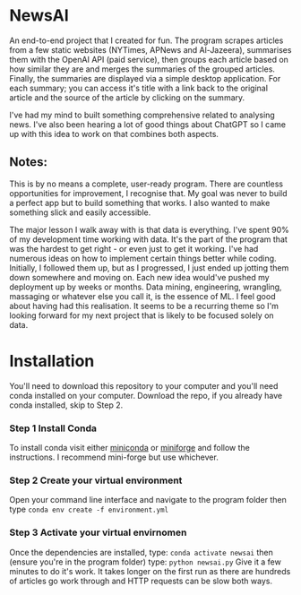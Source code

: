 # NewsAI
An end-to-end project that I created for fun. The program scrapes articles from a few static websites (NYTimes, APNews and Al-Jazeera), summarises them with the OpenAI API (paid service), then groups each article based on how similar they are and merges the summaries of the grouped articles. Finally, the summaries are displayed via a simple desktop application. For each summary; you can access it's title with a link back to the original article and the source of the article by clicking on the summary. 

I've had my mind to built something comprehensive related to analysing news. I've also been hearing a lot of good things about ChatGPT so I came up with this idea to work on that combines both aspects.

## Notes:
This is by no means a complete, user-ready program. There are countless opportunities for improvement, I recognise that. My goal was never to build a perfect app but to build something that works. I also wanted to make something slick and easily accessible.

The major lesson I walk away with is that data is everything. I've spent 90% of my development time working with data. It's the part of the program that was the hardest to get right - or even just to get it working. I've had numerous ideas on how to implement certain things better while coding. Initially, I followed them up, but as I progressed, I just ended up jotting them down somewhere and moving on. Each new idea would've pushed my deployment up by weeks or months. Data mining, engineering, wrangling, massaging or whatever else you call it, is the essence of ML. I feel good about having had this realisation. It seems to be a recurring theme so I'm looking forward for my next project that is likely to be focused solely on data.

# Installation
You'll need to download this repository to your computer and you'll need conda installed on your computer. Download the repo, if you already have conda installed, skip to Step 2.
### Step 1 Install Conda
To install conda visit either <a href="https://docs.anaconda.com/free/anaconda/install/index.html">miniconda</a> or <a href="https://github.com/conda-forge/miniforge">miniforge</a> and follow the instructions. I recommend mini-forge but use whichever.

### Step 2 Create your virtual environment
Open your command line interface and navigate to the program folder then type 
```conda env create -f environment.yml```

### Step 3 Activate your virtual envirnomen
Once the dependencies are installed, type:
```conda activate newsai```
then (ensure you're in the program folder) type:
```python newsai.py```
Give it a few minutes to do it's work. It takes longer on the first run as there are hundreds of articles go work through and HTTP requests can be slow both ways.

